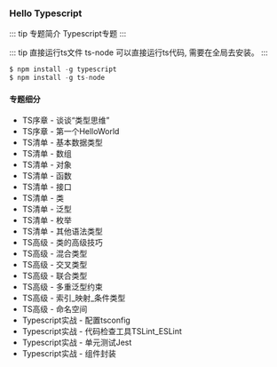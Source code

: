 ### Hello Typescript
::: tip 专题简介
Typescript专题
:::

::: tip 直接运行ts文件
ts-node 可以直接运行ts代码, 需要在全局去安装。
:::
```js
$ npm install -g typescript
$ npm install -g ts-node
```

#### 专题细分
+ TS序章 - 谈谈“类型思维”
+ TS序章 - 第一个HelloWorld
+ TS清单 - 基本数据类型
+ TS清单 - 数组
+ TS清单 - 对象
+ TS清单 - 函数
+ TS清单 - 接口
+ TS清单 - 类
+ TS清单 - 泛型
+ TS清单 - 枚举
+ TS清单 - 其他语法类型
+ TS高级 - 类的高级技巧
+ TS高级 - 混合类型
+ TS高级 - 交叉类型
+ TS高级 - 联合类型
+ TS高级 - 多重泛型约束
+ TS高级 - 索引_映射_条件类型
+ TS高级 - 命名空间
+ Typescript实战 - 配置tsconfig
+ Typescript实战 - 代码检查工具TSLint_ESLint
+ Typescript实战 - 单元测试Jest
+ Typescript实战 - 组件封装

